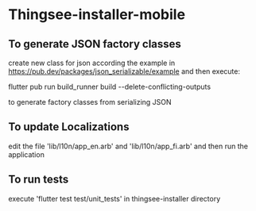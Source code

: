 # Thingsee-installer-mobile

## To generate JSON factory classes

create new class for json according the example in https://pub.dev/packages/json_serializable/example and then execute:

flutter pub run build_runner build --delete-conflicting-outputs

to generate factory classes from serializing JSON


## To update Localizations
edit the file 'lib/l10n/app_en.arb' and 'lib/l10n/app_fi.arb' and then run the application

## To run tests
execute 'flutter test test/unit_tests' in thingsee-installer directory